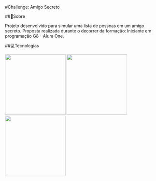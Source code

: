 #Challenge: Amigo Secreto

##📜Sobre

<div>Projeto desenvolvido para simular uma lista de pessoas em um amigo secreto. Proposta realizada durante o decorrer da formação: Iniciante em programação G8 - Alura One.</div>

##💻Tecnologias

<div>
  <img width="200px" height="200x" src="https://upload.wikimedia.org/wikipedia/commons/thumb/6/61/HTML5_logo_and_wordmark.svg/800px-HTML5_logo_and_wordmark.svg.png">
  <img width="200px" height="200x" src="https://cdn-icons-png.flaticon.com/512/919/919826.png">
  <img width="200px" height="200x" src="https://marcas-logos.net/wp-content/uploads/2020/11/JavaScript-logo.jpg">
</div>
